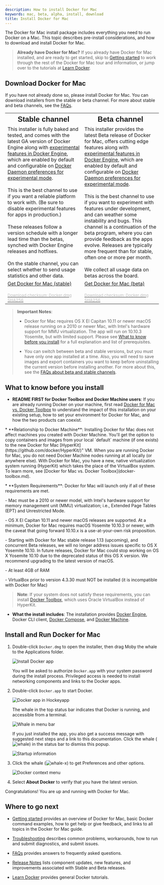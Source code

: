 ```yaml
---
description: How to install Docker for Mac
keywords: mac, beta, alpha, install, download
title: Install Docker for Mac
---
```


The Docker for Mac install package includes everything you need to run Docker on
a Mac. This topic describes pre-install considerations, and how to download and
install Docker for Mac.

> **Already have Docker for Mac?** If you already have Docker for Mac installed, and are ready to get started, skip to [Getting started](index.md) to
work through the rest of the Docker for Mac tour and information, or jump over
to the tutorials at [Learn Docker](/learn.md).

## Download Docker for Mac

If you have not already done so, please install Docker for Mac. You can download
installers from the stable or beta channel. For more about stable and beta
channels, see the [FAQs](/docker-for-mac/faqs.md#stable-and-beta-channels).

<table style="width:100%">
  <tr>
    <th style="font-size: x-large; font-family: arial">Stable channel</th>
    <th style="font-size: x-large; font-family: arial">Beta channel</th>
  </tr>
  <tr valign="top">
    <td width="50%">This installer is fully baked and tested, and comes
    with the latest GA version of Docker Engine along with <a
    href="https://github.com/docker/docker/blob/master/experimental/README.md"> experimental features in Docker Engine</a>, which are enabled by
    default and configurable on <a href="index#daemon-experimental-mode">Docker Daemon preferences for experimental mode</a>. <br><br>This is the
    best channel to use if you want a reliable platform to work with.
    (Be sure to disable experimental features for apps in production.) <br><br>These releases follow a version schedule with a longer lead
    time than the betas, synched with Docker Engine releases and
    hotfixes.<br><br>On the stable channel, you can select whether to send usage
    statistics and other data.
    </td>
    <td width="50%">This installer provides the latest Beta release of
    Docker for Mac, offers cutting edge features along with
    <a href="https://github.com/docker/docker/blob/master/experimental/README.md"> experimental features in Docker Engine</a>, which are enabled by
    default and configurable on <a href="index#daemon-experimental-mode">Docker Daemon preferences for experimental mode</a>. <br><br>This is the
    best channel to use if you want to experiment with features under development, and can weather some instability and bugs. This channel
    is a continuation of the beta program, where you can provide feedback
    as the apps evolve. Releases are typically more frequent than for
    stable, often one or more per month. <br><br>We collect all usage
    data on betas across the board.</td>
  </tr>
  <tr valign="top">
  <td width="50%">
  <a class="button darkblue-btn" href="https://download.docker.com/mac/stable/Docker.dmg">Get Docker for Mac (stable)</a><br><br>
  <a href="https://download.docker.com/mac/stable/Docker.dmg.sha256sum"><font color="#BDBDBD" size="-1">Download checksum: Docker.dmg SHA256</font></a>
  </td>
  <td width="50%">
  <a class="button darkblue-btn" href="https://download.docker.com/mac/beta/Docker.dmg">Get Docker for Mac (beta)</a><br><br>
  <a href="https://download.docker.com/mac/beta/Docker.dmg.sha256sum"><font color="#BDBDBD" size="-1">Download checksum: Docker.dmg SHA256</font></a>
  </td>
  </tr>
</table>

>**Important Notes**:
>
> - Docker for Mac requires OS X El Capitan 10.11 or newer macOS release running on a 2010 or
   newer Mac, with Intel's  hardware support for MMU virtualization. The app will run on 10.10.3 Yosemite, but with limited support. Please see
   [What to know before you install](#what-to-know-before-you-install)
   for a full explanation and list of prerequisites.
>
> - You can switch between beta and stable versions, but you must have only one
   app installed at a time. Also, you will need to save images and export
   containers you want to keep before uninstalling the current version before
   installing another. For more about this, see the
   [FAQs about beta and stable channels](faqs.md#stable-and-beta-channels).

##  What to know before you install

* **README FIRST for Docker Toolbox and Docker Machine users**: If you are
  already running Docker on your machine, first read
  [Docker for Mac vs. Docker Toolbox](docker-toolbox.md) to understand the
  impact of this installation on your existing setup, how to set your environment
  for Docker for Mac, and how the two products can coexist.
<p />
* **Relationship to Docker Machine**: Installing Docker for Mac does not affect
  machines you created with Docker Machine. You'll get the option to copy
  containers and images from your local `default` machine (if one exists) to the
  new Docker for Mac [HyperKit](https://github.com/docker/HyperKit/)" VM. When
  you are running Docker for Mac, you do not need Docker Machine nodes running
  at all locally (or anywhere else). With Docker for Mac, you have a new, native
  virtualization system running (HyperKit) which takes the place of the
  VirtualBox system. To learn more, see
  [Docker for Mac vs. Docker Toolbox](docker-toolbox.md).
<p />
* **System Requirements**: Docker for Mac will launch only if all of these
  requirements are met.
  <p />
  - Mac must be a 2010 or newer model, with Intel's hardware support for memory
    management unit (MMU) virtualization; i.e., Extended Page Tables (EPT) and
    Unrestricted Mode.
  <p />
  - OS X El Capitan 10.11 and newer macOS releases are supported. At a minimum,
    Docker for Mac requires macOS Yosemite 10.10.3 or newer, with the caveat
    that going forward 10.10.x is a use-at-your-own risk proposition.
  <p />
  - Starting with Docker for Mac stable release 1.13 (upcoming), and concurrent
    Beta releases, we will no longer address issues specific to OS X Yosemite
    10.10. In future releases, Docker for Mac could stop working on OS X Yosemite
    10.10 due to the deprecated status of this OS X version. We recommend
    upgrading to the latest version of macOS.
  <p />
  - At least 4GB of RAM
  <p />
  - VirtualBox prior to version 4.3.30 must NOT be installed (it is incompatible
    with Docker for Mac)

  > **Note**: If your system does not satisfy these requirements, you can
  > install [Docker Toolbox](/toolbox/overview.md), which uses Oracle VirtualBox
  > instead of HyperKit.

* **What the install includes**: The installation provides
  [Docker Engine](/engine/userguide/intro/), Docker CLI client,
  [Docker Compose](/compose/overview/), and [Docker Machine](/machine/overview/).

## Install and Run Docker for Mac

1.  Double-click `Docker.dmg` to open the installer, then drag Moby the whale to
    the Applications folder.

	  ![Install Docker app](/docker-for-mac/images/docker-app-drag.png)

	  You will be asked to authorize `Docker.app` with your system password during
    the install process. Privileged access is needed to install  networking
    components and links to the Docker apps.

2.  Double-click `Docker.app` to start Docker.

	  ![Docker app in Hockeyapp](/docker-for-mac/images/docker-app-in-apps.png)

	  The whale in the top status bar indicates that Docker is running, and
    accessible from a terminal.

	  ![Whale in menu bar](/docker-for-mac/images/whale-in-menu-bar.png)

	  If you just installed the app, you also get a success message with suggested
    next steps and a link to this documentation. Click the whale (![whale](/docker-for-mac/images/whale-x.png))
    in the status bar to dismiss this popup.

	  ![Startup information](/docker-for-mac/images/mac-install-success-docker-cloud.png)

3.  Click the whale (![whale-x](images/whale-x.png)) to get Preferences and
    other options.

	  ![Docker context menu](images/menu.png)

4.  Select **About Docker** to verify that you have the latest version.

Congratulations! You are up and running with Docker for Mac.

## Where to go next

* [Getting started](index.md) provides an overview of Docker for Mac,
basic Docker command examples, how to get help or give feedback, and
links to all topics in the Docker for Mac guide.

* [Troubleshooting](troubleshoot.md) describes common problems,
workarounds, how to run and submit diagnostics, and submit issues.

* [FAQs](faqs.md) provides answers to frequently asked questions.

* [Release Notes](release-notes.md) lists component updates, new features, and improvements associated with Stable and Beta releases.

* [Learn Docker](/learn.md) provides general Docker tutorials.

